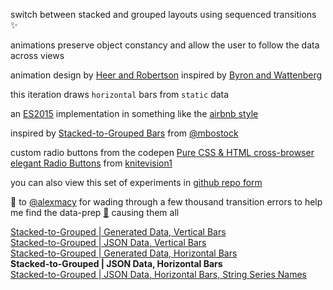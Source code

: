 switch between stacked and grouped layouts using sequenced transitions ✨

animations preserve object constancy and allow the user to follow the data across views

animation design by [Heer and Robertson](http://vis.berkeley.edu/papers/animated_transitions/)
inspired by [Byron and Wattenberg](http://www.leebyron.com/else/streamgraph/)

this iteration draws `horizontal` bars from `static` data

an [ES2015](https://babeljs.io/learn-es2015/) implementation in something like the [airbnb style](https://github.com/airbnb/javascript)

inspired by [Stacked-to-Grouped Bars](http://bl.ocks.org/mbostock/3943967) from [@mbostock](https://twitter.com/mbostock)

custom radio buttons from the codepen [Pure CSS & HTML cross-browser elegant Radio Buttons](https://codepen.io/knitevision1/pen/NPjMzK) from [knitevision1](https://codepen.io/knitevision1/)

you can also view this set of experiments in [github repo form](https://github.com/micahstubbs/stacked-bar-experiments)  

👏 to [@alexmacy](https://twitter.com/alexmacy) for wading through a few thousand transition errors to help me find the data-prep [🐛](https://github.com/micahstubbs/stacked-bar-experiments/commit/2eb3e1cbc40fc127fdf79fde6a1acce406a4b00c) causing them all 

[Stacked-to-Grouped | Generated Data, Vertical Bars](https://bl.ocks.org/micahstubbs/4fdc7025a6edc6f35f0423c18e78aa05)  
[Stacked-to-Grouped | JSON Data, Vertical Bars](https://bl.ocks.org/micahstubbs/c71d79c0ee2a1f73827c32f3a2972181)  
[Stacked-to-Grouped | Generated Data, Horizontal Bars](https://bl.ocks.org/micahstubbs/179bacf6b1643be54626783b14dfcd58)  
**Stacked-to-Grouped | JSON Data, Horizontal Bars**  
[Stacked-to-Grouped | JSON Data, Horizontal Bars, String Series Names](https://bl.ocks.org/micahstubbs/02f882c439e931c50e26be8dc403a775)  